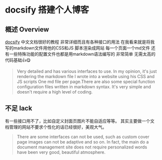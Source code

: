 # docsify 搭建个人博客
##  概述 Overview
[docsify](https://github.com/docsifyjs/docs-zh) 中文文档很好的教程
非常详细而且有各种接口的用法
在我看来就是将我写的markdown文件用他的CSS和JS 脚本渲染成网站
每一个页面一个md文件
还有一些特殊功能的配置文件也都是用markdown语法编写的
非常简单 无需太高的代码基础👍😋 
>Very detailed and has various interfaces to use. In my opinion, it's just rendering the markdown file I wrote into a website using his CSS and JS scripts One md file per page.There are also some special function configuration files written in markdown syntax. It's very simple and doesn't require a high level of coding.
## 不足 lack
有一些接口用不了，比如自定义封面页图片不能自适应等等。 其实主要做一个文档管理的网站不要求个性化的话已经很好，美观大气。
>There are some interfaces can not be used, such as custom cover page images can not be adaptive and so on. In fact, the main do a document management site does not require personalized words have been very good, beautiful atmosphere.